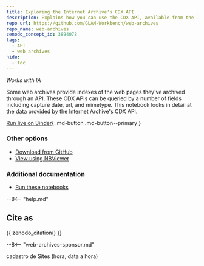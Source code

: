 ```yaml
---
title: Exploring the Internet Archive's CDX API
description: Explains how you can use the CDX API, available from the Internet Archive and other web archives, to harvest information about individual captures. 
repo_url: https://github.com/GLAM-Workbench/web-archives
repo_name: web-archives
zenodo_concept_id: 3894078
tags:
  - API
  - web archives
hide:
  - toc
---
```


*Works with IA*

Some web archives provide indexes of the web pages they've archived through an API. These CDX APIs can be queried by a number of fields including capture date, url, and mimetype. This notebook looks in detail at the data provided by the Internet Archive's CDX API.

[Run live on Binder](https://mybinder.org/v2/gh/GLAM-Workbench/web-archives/master?urlpath=/lab/tree/exploring_cdx_api.ipynb){ .md-button .md-button--primary }

### Other options

* [Download from GitHub](https://github.com/GLAM-Workbench/web-archives/blob/master/exploring_cdx_api.ipynb)
* [View using NBViewer](https://nbviewer.jupyter.org/github/GLAM-Workbench/web-archives/blob/master/exploring_cdx_api.ipynb)

### Additional documentation

* [Run these notebooks](../#run-these-notebooks)

--8<-- "help.md"

## Cite as

{{ zenodo_citation() }}

--8<-- "web-archives-sponsor.md"

cadastro de Sites (hora, data a hora)
